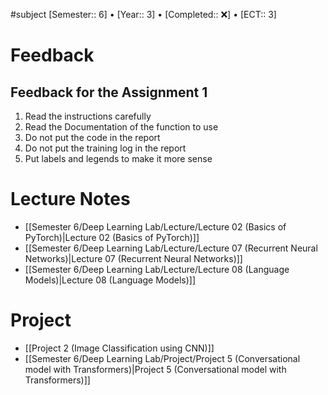 #subject
[Semester:: 6]   •   [Year:: 3]   •   [Completed:: ❌]  •   [ECT:: 3]
# Feedback
## Feedback for the Assignment 1
1. Read the instructions carefully
2. Read the Documentation of the function to use
3. Do not put the code in the report
4. Do not put the training log in the report
5. Put labels and legends to make it more sense

# Lecture Notes
- [[Semester 6/Deep Learning Lab/Lecture/Lecture 02 (Basics of PyTorch)|Lecture 02 (Basics of PyTorch)]]
- [[Semester 6/Deep Learning Lab/Lecture/Lecture 07 (Recurrent Neural Networks)|Lecture 07 (Recurrent Neural Networks)]]
- [[Semester 6/Deep Learning Lab/Lecture/Lecture 08 (Language Models)|Lecture 08 (Language Models)]]
# Project
- [[Project 2 (Image Classification using CNN)]]
- [[Semester 6/Deep Learning Lab/Project/Project 5 (Conversational model with Transformers)|Project 5 (Conversational model with Transformers)]]

